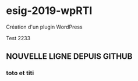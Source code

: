 # esig-2019-wpRTI
Création d'un plugin WordPress

Test 2233

## NOUVELLE LIGNE DEPUIS GITHUB

### toto et titi
